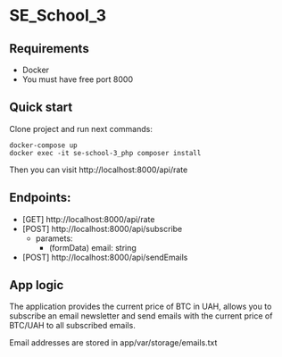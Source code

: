 # SE_School_3

## Requirements
- Docker
- You must have free port 8000

## Quick start
Clone project and run next commands:
```
docker-compose up
docker exec -it se-school-3_php composer install
```

Then you can visit http://localhost:8000/api/rate

## Endpoints:
- [GET] http://localhost:8000/api/rate
- [POST] http://localhost:8000/api/subscribe
  - paramets:
    - (formData) email: string
- [POST] http://localhost:8000/api/sendEmails

## App logic
The application provides the current price of BTC in UAH, allows you to subscribe an email newsletter and send emails with the current price of BTC/UAH to all subscribed emails.

Email addresses are stored in app/var/storage/emails.txt
